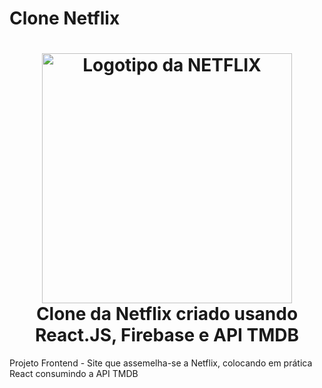 # Clone Netflix

<h1 align="center">
<img title="Netflix" src="https://fhsknightlife.com/wp-content/uploads/2020/04/uVASXqvMzyUrAPfSn9pMtxOC7s89ulzdDKBdtqCP.png" alt="Logotipo da NETFLIX" width="400" />
<br>
Clone da Netflix criado usando React.JS, Firebase e API TMDB
</h1>

Projeto Frontend - Site que assemelha-se a Netflix, colocando em prática React consumindo a API TMDB
